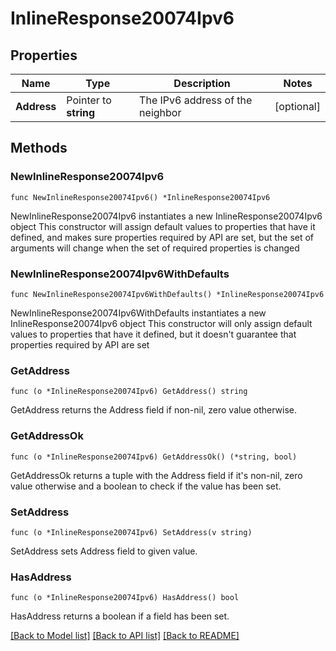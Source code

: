 # InlineResponse20074Ipv6

## Properties

Name | Type | Description | Notes
------------ | ------------- | ------------- | -------------
**Address** | Pointer to **string** | The IPv6 address of the neighbor | [optional] 

## Methods

### NewInlineResponse20074Ipv6

`func NewInlineResponse20074Ipv6() *InlineResponse20074Ipv6`

NewInlineResponse20074Ipv6 instantiates a new InlineResponse20074Ipv6 object
This constructor will assign default values to properties that have it defined,
and makes sure properties required by API are set, but the set of arguments
will change when the set of required properties is changed

### NewInlineResponse20074Ipv6WithDefaults

`func NewInlineResponse20074Ipv6WithDefaults() *InlineResponse20074Ipv6`

NewInlineResponse20074Ipv6WithDefaults instantiates a new InlineResponse20074Ipv6 object
This constructor will only assign default values to properties that have it defined,
but it doesn't guarantee that properties required by API are set

### GetAddress

`func (o *InlineResponse20074Ipv6) GetAddress() string`

GetAddress returns the Address field if non-nil, zero value otherwise.

### GetAddressOk

`func (o *InlineResponse20074Ipv6) GetAddressOk() (*string, bool)`

GetAddressOk returns a tuple with the Address field if it's non-nil, zero value otherwise
and a boolean to check if the value has been set.

### SetAddress

`func (o *InlineResponse20074Ipv6) SetAddress(v string)`

SetAddress sets Address field to given value.

### HasAddress

`func (o *InlineResponse20074Ipv6) HasAddress() bool`

HasAddress returns a boolean if a field has been set.


[[Back to Model list]](../README.md#documentation-for-models) [[Back to API list]](../README.md#documentation-for-api-endpoints) [[Back to README]](../README.md)


